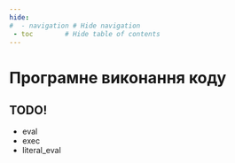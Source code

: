```yaml
---
hide:
#  - navigation # Hide navigation
 - toc        # Hide table of contents
---
```


# Програмне виконання коду

## TODO!

- eval
- exec
- literal_eval